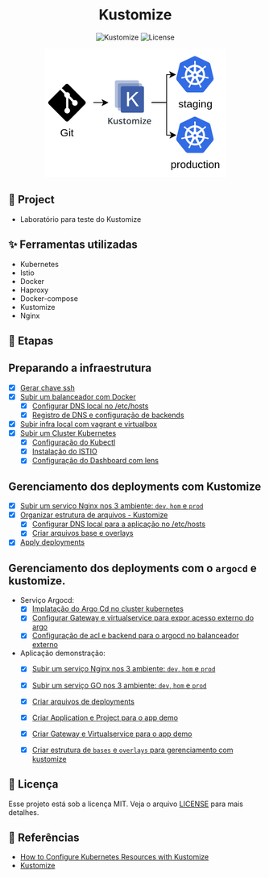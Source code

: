 <h1 align="center">Kustomize</h1>

<p align="center">
  <img alt="Kustomize" src="https://img.shields.io/static/v1?label=K8S&message=Kustomize&color=8257E5&labelColor=000000"  />
  <img alt="License" src="https://img.shields.io/static/v1?label=license&message=MIT&color=49AA26&labelColor=000000">
</p>

<p align="center">
  <img alt="k8s" src="images/kustomize.png">
</p>

## 🌱 Project

- Laboratório para teste do Kustomize

## ✨ Ferramentas utilizadas

- Kubernetes
- Istio
- Docker
- Haproxy
- Docker-compose
- Kustomize
- Nginx

## 🚀 Etapas
## Preparando a infraestrutura
- [x] [Gerar chave ssh](./scripts/keys_kubespray.sh)
- [X] [Subir um balanceador com Docker](./loadbalancer/Readme.md)
  - [x] [Configurar DNS local no /etc/hosts](./scripts/local_dns.sh)
  - [x] [Registro de DNS e configuração de backends](./loadbalancer/haproxy/haproxy.cfg)
- [x] [Subir infra local com vagrant e virtualbox](./Vagrantfile)
- [x] [Subir um Cluster Kubernetes](./kubespray/kubespray.md)
  - [x] [Configuração do Kubectl](./scripts/k8s_requisitos.sh.sh)
  - [x] [Instalação do ISTIO](./scripts/k8s_requisitos.sh.sh)
  - [x] [Configuração do Dashboard com lens](./scripts/k8s_requisitos.sh.sh)

## Gerenciamento dos deployments com Kustomize 

- [x] [Subir um serviço Nginx nos 3 ambiente: `dev`, `hom` e `prod`](./demo-app/Readme.md)
- [x] [Organizar estrutura de arquivos - Kustomize](./demo-app/Readme.md)
  - [x] [Configurar DNS local para a aplicação no /etc/hosts](./scripts/local_dns.sh)
  - [x] [Criar arquivos base e overlays](./demo-app/Readme.md)
- [x] [Apply deployments](./demo-app/Readme.md)

## Gerenciamento dos deployments com o `argocd` e kustomize.

  - Serviço Argocd:
    - [x] [Implatação do Argo Cd no cluster kubernetes](https://github.com/leoviana00/lab-argocd-helm-k8s)
    - [x] [Configurar Gateway e virtualservice para expor acesso externo do argo](./demo-app-argo/apps/squad-a/webserver-nginx-01/base/demo-istio-gateway.yaml)
    - [x] [Configuração de acl e backend para o argocd no balanceador externo](./loadbalancer/haproxy/haproxy.cfg)
  - Aplicação demonstração:
    - [x] [Subir um serviço Nginx nos 3 ambiente: `dev`, `hom` e `prod`](./demo-app-argo/Readme.md)
    - [x] [Subir um serviço GO nos 3 ambiente: `dev`, `hom` e `prod`](./demo-app-argo/Readme.md)
    - [x] [Criar arquivos de deployments](./demo-app-argo/Readme.md)
    - [x] [Criar Application e Project para o app demo](./demo-app-argo/Readme.md)
    - [x] [Criar Gateway e Virtualservice para o app demo](./demo-app-argo/Readme.md)
    - [x] [Criar estrutura de `bases` e `overlays` para gerenciamento com kustomize](./demo-app-argo/Readme.md)


## 📄 Licença
Esse projeto está sob a licença MIT. Veja o arquivo [LICENSE](LICENSE) para mais detalhes.

## 🙇 Referências
- [How to Configure Kubernetes Resources with Kustomize](https://www.vultr.com/docs/how-to-configure-kubernetes-resources-with-kustomize/?utm_source=performance-max-latam&utm_medium=paidmedia&obility_id=17096555207&utm_adgroup=&utm_campaign=&utm_term=&utm_content=&gclid=CjwKCAiA85efBhBbEiwAD7oLQMyRZGuK0ZFTnXpZ9yFpO2rUBePK1kgbD1u8Zqaz-hDeN2HSl1tL-xoCZmAQAvD_BwE)
- [Kustomize](https://kustomize.io/)